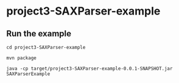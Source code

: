 # project3-SAXParser-example

## Run the example

`cd project3-SAXParser-example`

`mvn package`

`java -cp target/project3-SAXParser-example-0.0.1-SNAPSHOT.jar SAXParserExample`

